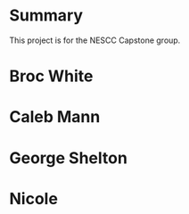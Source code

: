 # Summary
This project is for the NESCC Capstone group.
# Broc White
# Caleb Mann
# George Shelton
# Nicole

